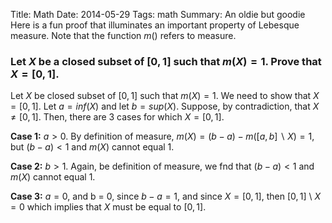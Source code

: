 Title:  Math
Date: 2014-05-29
Tags: math
Summary: An oldie but goodie
Here is a fun proof that illuminates an important property of Lebesque measure.  Note that the function $m()$ refers to measure.

### Let $X$ be a closed subset of $[0,1]$ such that $m(X) = 1$.  Prove that $X = [0, 1]$. ###

Let $X$ be closed subset of $[0,1]$ such that $m(X) = 1$.  We need to show that $X= [0,1]$.  Let $a=inf(X)$ and let $b=sup(X)$.  Suppose, by contradiction, that $X \neq [0, 1]$.  Then, there are 3 cases for which $X=[0, 1]$.  

**Case 1:**  $a > 0$.  By definition of measure, $m(X) = (b -a) - m([a, b]\backslash X) = 1$, but $(b - a) < 1$ and $m(X)$ cannot equal $1$.  

**Case 2:**  $b > 1$.  Again, be definition of measure, we fnd that $(b - a) < 1$ and $m(X)$ cannot equal $1$.  

**Case 3:**  $a = 0$, and b = $0$, since $b - a = 1$, and since $X = [0, 1]$, then $[0, 1]$ \ $X = 0$ which implies that $X$ must be equal to $[0, 1]$.